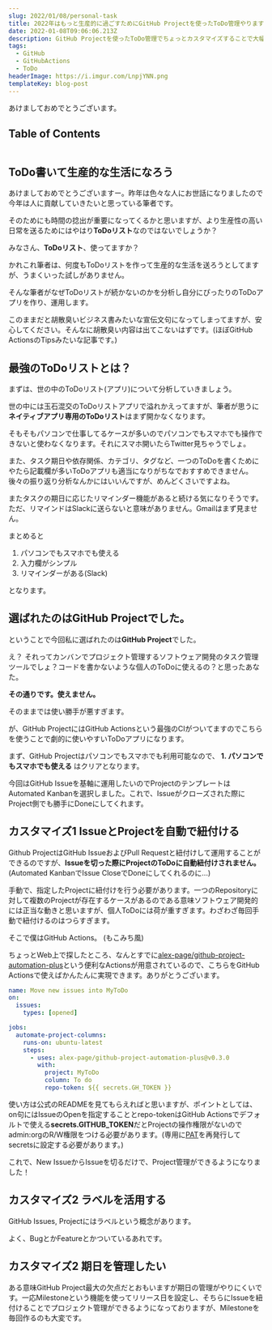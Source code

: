 ```yaml
---
slug: 2022/01/08/personal-task
title: 2022年はもっと生産的に過ごすためにGitHub Projectを使ったToDo管理やります!!!
date: 2022-01-08T09:06:06.213Z
description: GitHub Projectを使ったToDo管理でちょっとカスタマイズすることで大幅に使いやすくなったのでそのご紹介。
tags:
  - GitHub
  - GitHubActions
  - ToDo
headerImage: https://i.imgur.com/LnpjYNN.png
templateKey: blog-post
---
```

あけましておめでとうございます。

## Table of Contents

```toc

```

## ToDo書いて生産的な生活になろう

あけましておめでとうございますー。昨年は色々な人にお世話になりましたので今年は人に貢献していきたいと思っている筆者です。

そのためにも時間の捻出が重要になってくるかと思いますが、より生産性の高い日常を送るためにはやはり**ToDoリスト**なのではないでしょうか？

みなさん、**ToDoリスト**、使ってますか？

かれこれ筆者は、何度もToDoリストを作って生産的な生活を送ろうとしてますが、うまくいった試しがありません。

そんな筆者がなぜToDoリストが続かないのかを分析し自分にぴったりのToDoアプリを作り、運用します。

このままだと胡散臭いビジネス書みたいな宣伝文句になってしまってますが、安心してください。そんなに胡散臭い内容は出てこないはずです。(ほぼGitHub ActionsのTipsみたいな記事です。)

## 最強のToDoリストとは？

まずは、世の中のToDoリスト(アプリ)について分析していきましょう。

世の中には玉石混交のToDoリストアプリで溢れかえってますが、筆者が思うに**ネイティブアプリ専用のToDoリスト**はまず開かなくなります。

そもそもパソコンで仕事してるケースが多いのでパソコンでもスマホでも操作できないと使わなくなります。それにスマホ開いたらTwitter見ちゃうでしょ。

また、タスク期日や依存関係、カテゴリ、タグなど、一つのToDoを書くためにやたら記載欄が多いToDoアプリも適当になりがちなでおすすめできません。後々の振り返り分析なんかにはいいんですが、めんどくさいですよね。

またタスクの期日に応じたリマインダー機能があると続ける気になりそうです。ただ、リマインドはSlackに送らないと意味がありません。Gmailはまず見ません。

まとめると

1. パソコンでもスマホでも使える
2. 入力欄がシンプル
3. リマインダーがある(Slack)

となります。

## 選ばれたのはGitHub Projectでした。

ということで今回私に選ばれたのは**GitHub Project**でした。

え？ それってカンバンでプロジェクト管理するソフトウェア開発のタスク管理ツールでしょ？コードを書かないような個人のToDoに使えるの？と思ったあなた。

**その通りです。使えません。**

そのままでは使い勝手が悪すぎます。

が、GitHub ProjectにはGitHub Actionsという最強のCIがついてますのでこちらを使うことで劇的に使いやすいToDoアプリになります。

まず、GitHub Projectはパソコンでもスマホでも利用可能なので、 **1. パソコンでもスマホでも使える** はクリアとなります。

今回はGitHub Issueを基軸に運用したいのでProjectのテンプレートはAutomated Kanbanを選択しました。これで、Issueがクローズされた際にProject側でも勝手にDoneにしてくれます。

## カスタマイズ1 IssueとProjectを自動で紐付ける

Github ProjectはGitHub IssueおよびPull Requestと紐付けして運用することができるのですが、**Issueを切った際にProjectのToDoに自動紐付けされません。** (Automated KanbanでIssue CloseでDoneにしてくれるのに...)

手動で、指定したProjectに紐付けを行う必要があります。一つのRepositoryに対して複数のProjectが存在するケースがあるのである意味ソフトウェア開発的には正当な動きと思いますが、個人ToDoには荷が重すぎます。わざわざ毎回手動で紐付けるのはつらすぎます。

そこで僕はGitHub Actions。 (もこみち風)

ちょっとWeb上で探したところ、なんとすでに[alex-page/github-project-automation-plus](https://github.com/marketplace/actions/github-project-automation)という便利なActionsが用意されているので、こちらをGitHub Actionsで使えばかんたんに実現できます。ありがとうございます。

```yaml
name: Move new issues into MyToDo
on:
  issues:
    types: [opened]

jobs:
  automate-project-columns:
    runs-on: ubuntu-latest
    steps:
      - uses: alex-page/github-project-automation-plus@v0.3.0
        with:
          project: MyToDo
          column: To do
          repo-token: ${{ secrets.GH_TOKEN }}
```

使い方は公式のREADMEを見てもらえればと思いますが、ポイントとしては、on句にはIssueのOpenを指定することとrepo-tokenはGitHub Actionsでデフォルトで使える**secrets.GITHUB_TOKEN**だとProjectの操作権限がないのでadmin:orgのR/W権限をつける必要があります。(専用に[PAT](https://docs.github.com/ja/authentication/keeping-your-account-and-data-secure/creating-a-personal-access-token)を再発行してsecretsに設定する必要があります。)

これで、New IssueからIssueを切るだけで、Project管理ができるようになりました！

## カスタマイズ2 ラベルを活用する

GitHub Issues, Projectにはラベルという概念があります。

よく、BugとかFeatureとかついているあれです。

## カスタマイズ2 期日を管理したい

ある意味GitHub Project最大の欠点だとおもいますが期日の管理がやりにくいです。一応Milestoneという機能を使ってリリース日を設定し、そちらにIssueを紐付けることでプロジェクト管理ができるようになっておりますが、Milestoneを毎回作るのも大変です。















